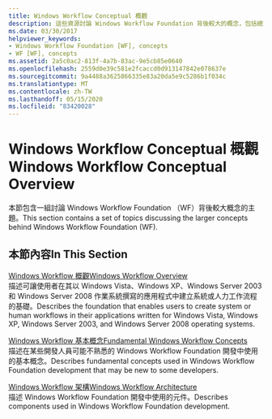 ```yaml
---
title: Windows Workflow Conceptual 概觀
description: 這些資源討論 Windows Workflow Foundation 背後較大的概念，包括總覽、基本概念和架構。
ms.date: 03/30/2017
helpviewer_keywords:
- Windows Workflow Foundation [WF], concepts
- WF [WF], concepts
ms.assetid: 2a5c0ac2-813f-4a7b-83ac-9e5cb85e0640
ms.openlocfilehash: 2559d0e39c581e2fcaccd0d913147842e078637e
ms.sourcegitcommit: 9a4488a3625866335e83a20da5e9c5286b1f034c
ms.translationtype: MT
ms.contentlocale: zh-TW
ms.lasthandoff: 05/15/2020
ms.locfileid: "83420028"
---
```

# <a name="windows-workflow-conceptual-overview"></a><span data-ttu-id="86591-103">Windows Workflow Conceptual 概觀</span><span class="sxs-lookup"><span data-stu-id="86591-103">Windows Workflow Conceptual Overview</span></span>
<span data-ttu-id="86591-104">本節包含一組討論 Windows Workflow Foundation （WF）背後較大概念的主題。</span><span class="sxs-lookup"><span data-stu-id="86591-104">This section contains a set of topics discussing the larger concepts behind Windows Workflow Foundation (WF).</span></span>  
  
## <a name="in-this-section"></a><span data-ttu-id="86591-105">本節內容</span><span class="sxs-lookup"><span data-stu-id="86591-105">In This Section</span></span>  
 [<span data-ttu-id="86591-106">Windows Workflow 概觀</span><span class="sxs-lookup"><span data-stu-id="86591-106">Windows Workflow Overview</span></span>](overview.md)  
 <span data-ttu-id="86591-107">描述可讓使用者在其以 Windows Vista、Windows XP、Windows Server 2003 和 Windows Server 2008 作業系統撰寫的應用程式中建立系統或人力工作流程的基礎。</span><span class="sxs-lookup"><span data-stu-id="86591-107">Describes the foundation that enables users to create system or human workflows in their applications written for Windows Vista, Windows XP, Windows Server 2003, and Windows Server 2008 operating systems.</span></span>  
  
 [<span data-ttu-id="86591-108">Windows Workflow 基本概念</span><span class="sxs-lookup"><span data-stu-id="86591-108">Fundamental Windows Workflow Concepts</span></span>](fundamental-concepts.md)  
 <span data-ttu-id="86591-109">描述在某些開發人員可能不熟悉的 Windows Workflow Foundation 開發中使用的基本概念。</span><span class="sxs-lookup"><span data-stu-id="86591-109">Describes fundamental concepts used in Windows Workflow Foundation development that may be new to some developers.</span></span>  
  
 [<span data-ttu-id="86591-110">Windows Workflow 架構</span><span class="sxs-lookup"><span data-stu-id="86591-110">Windows Workflow Architecture</span></span>](architecture.md)  
 <span data-ttu-id="86591-111">描述 Windows Workflow Foundation 開發中使用的元件。</span><span class="sxs-lookup"><span data-stu-id="86591-111">Describes components used in Windows Workflow Foundation development.</span></span>
